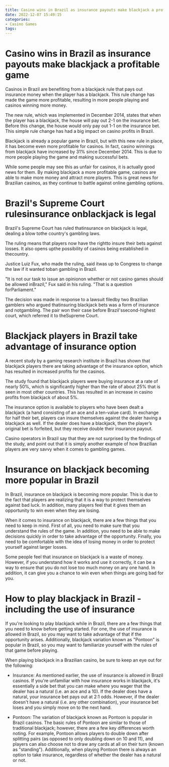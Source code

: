 ```yaml
---
title: Casino wins in Brazil as insurance payouts make blackjack a profitable game 
date: 2022-12-07 15:49:15
categories:
- Casino Games
tags:
---
```



#  Casino wins in Brazil as insurance payouts make blackjack a profitable game 
Casinos in Brazil are benefiting from a blackjack rule that pays out insurance money when the player has a blackjack. This rule change has made the game more profitable, resulting in more people playing and casinos winning more money.

The new rule, which was implemented in December 2014, states that when the player has a blackjack, the house will pay out 2-1 on the insurance bet. Before this change, the house would only pay out 1-1 on the insurance bet. This simple rule change has had a big impact on casino profits in Brazil.

 Blackjack is already a popular game in Brazil, but with this new rule in place, it has become even more profitable for casinos. In fact, casino winnings from blackjack have increased by 31% since December 2014. This is due to more people playing the game and making successful bets.

While some people may see this as unfair for casinos, it is actually good news for them. By making blackjack a more profitable game, casinos are able to make more money and attract more players. This is great news for Brazilian casinos, as they continue to battle against online gambling options.

#  Brazil's Supreme Court rulesinsurance onblackjack is legal 

Brazil's Supreme Court has ruled thatinsurance on blackjack is legal, dealing a blow tothe country's gambling laws.

The ruling means that players now have the rightto insure their bets against losses. It also opens upthe possibility of casinos being established in thecountry.

Justice Luiz Fux, who made the ruling, said itwas up to Congress to change the law if it wanted toban gambling in Brazil.

"It is not our task to issue an opinionon whether or not casino games should be allowed inBrazil," Fux said in his ruling. "That is a question forParliament."

The decision was made in response to a lawsuit filedby two Brazilian gamblers who argued thatinsuring blackjack bets was a form of insurance and notgambling. The pair won their case before Brazil'ssecond-highest court, which referred it to theSupreme Court.

#  Blackjack players in Brazil take advantage of insurance option 

A recent study by a gaming research institute in Brazil has shown that blackjack players there are taking advantage of the insurance option, which has resulted in increased profits for the casinos.

The study found that blackjack players were buying insurance at a rate of nearly 50%, which is significantly higher than the rate of about 25% that is seen in most other countries. This has resulted in an increase in casino profits from blackjack of about 5%.

The insurance option is available to players who have been dealt a blackjack (a hand consisting of an ace and a ten-value card). In exchange for half their bet, players can insure themselves against the dealer having a blackjack as well. If the dealer does have a blackjack, then the player’s original bet is forfeited, but they receive double their insurance payout.

Casino operators in Brazil say that they are not surprised by the findings of the study, and point out that it is simply another example of how Brazilian players are very savvy when it comes to gambling games.

#  Insurance on blackjack becoming more popular in Brazil 

In Brazil, insurance on blackjack is becoming more popular. This is due to the fact that players are realizing that it is a way to protect themselves against bad luck. In addition, many players feel that it gives them an opportunity to win even when they are losing.

When it comes to insurance on blackjack, there are a few things that you need to keep in mind. First of all, you need to make sure that you understand the rules of the game. In addition, you need to be able to make decisions quickly in order to take advantage of the opportunity. Finally, you need to be comfortable with the idea of losing money in order to protect yourself against larger losses.

Some people feel that insurance on blackjack is a waste of money. However, if you understand how it works and use it correctly, it can be a way to ensure that you do not lose too much money on any one hand. In addition, it can give you a chance to win even when things are going bad for you.

#  How to play blackjack in Brazil - including the use of insurance

If you're looking to play blackjack while in Brazil, there are a few things that you need to know before getting started. For one, the use of insurance is allowed in Brazil, so you may want to take advantage of that if the opportunity arises. Additionally, blackjack variation known as "Pontoon" is popular in Brazil, so you may want to familiarize yourself with the rules of that game before playing.

When playing blackjack in a Brazilian casino, be sure to keep an eye out for the following:

- Insurance: As mentioned earlier, the use of insurance is allowed in Brazil casinos. If you're unfamiliar with how insurance works in blackjack, it's essentially a side bet that you can make where you wager that the dealer has a natural (i.e. an ace and a 10). If the dealer does have a natural, your insurance bet pays out at 2:1 odds. However, if the dealer doesn't have a natural (i.e. any other combination), your insurance bet loses and you simply move on to the next hand.

- Pontoon: The variation of blackjack known as Pontoon is popular in Brazil casinos. The basic rules of Pontoon are similar to those of traditional blackjack; however, there are a few key differences worth noting. For example, Pontoon allows players to double down after splitting pairs (as opposed to only doubling down on 10 and 11), and players can also choose not to draw any cards at all on their turn (known as "standing"). Additionally, when playing Pontoon there is always an option to take insurance, regardless of whether the dealer has a natural or not.